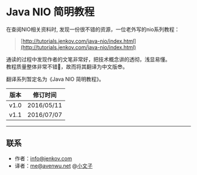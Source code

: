 # Java NIO 简明教程

在查阅NIO相关资料时, 发现一份很不错的资源，一位老外写的nio系列教程：
> [http://tutorials.jenkov.com/java-nio/index.html](http://tutorials.jenkov.com/java-nio/index.html)

通读的过程中发现作者的文笔非常好，把技术概念讲的透彻，浅显易懂。  
教程质量整体非常不错🎉，故而将其翻译为中文版😎。  

翻译系列暂定名为《Java NIO 简明教程》。

版本 | 修订时间
------------ | -------------
v1.0 | 2016/05/11
v1.1 | 2016/07/07

---

## 联系

* 作者：<info@jenkov.com>
* 译者：<me@avenwu.net> @[小文子](https://github.com/avenwu)